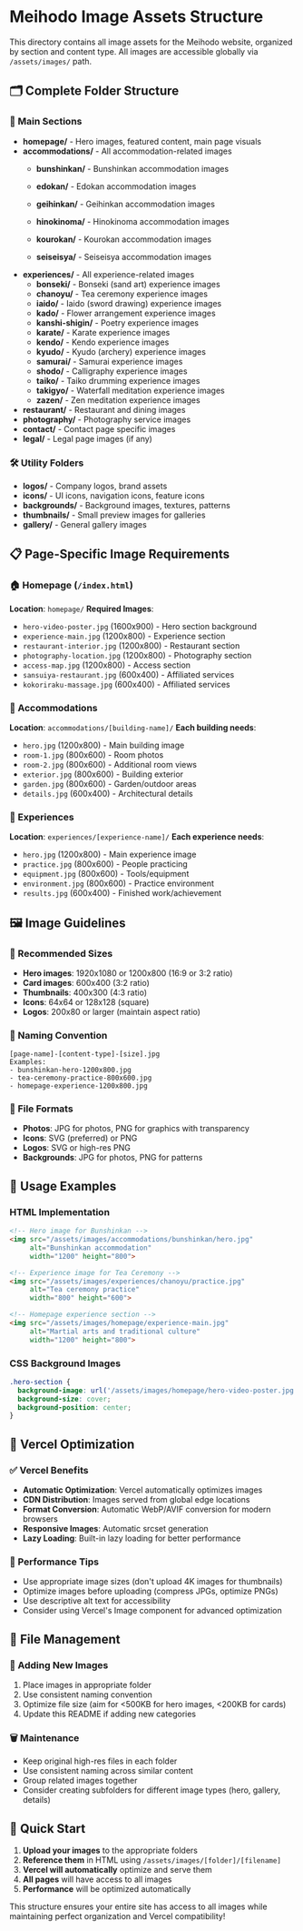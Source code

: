# Meihodo Image Assets Structure

This directory contains all image assets for the Meihodo website, organized by section and content type. All images are accessible globally via `/assets/images/` path.

## 🗂️ Complete Folder Structure

### 📱 Main Sections
- **homepage/** - Hero images, featured content, main page visuals
- **accommodations/** - All accommodation-related images
  - **bunshinkan/** - Bunshinkan accommodation images
  - **edokan/** - Edokan accommodation images  
  - **geihinkan/** - Geihinkan accommodation images
  - **hinokinoma/** - Hinokinoma accommodation images
  - **kourokan/** - Kourokan accommodation images

  - **seiseisya/** - Seiseisya accommodation images
- **experiences/** - All experience-related images
  - **bonseki/** - Bonseki (sand art) experience images
  - **chanoyu/** - Tea ceremony experience images
  - **iaido/** - Iaido (sword drawing) experience images
  - **kado/** - Flower arrangement experience images
  - **kanshi-shigin/** - Poetry experience images
  - **karate/** - Karate experience images
  - **kendo/** - Kendo experience images
  - **kyudo/** - Kyudo (archery) experience images
  - **samurai/** - Samurai experience images
  - **shodo/** - Calligraphy experience images
  - **taiko/** - Taiko drumming experience images
  - **takigyo/** - Waterfall meditation experience images
  - **zazen/** - Zen meditation experience images
- **restaurant/** - Restaurant and dining images
- **photography/** - Photography service images
- **contact/** - Contact page specific images
- **legal/** - Legal page images (if any)

### 🛠️ Utility Folders
- **logos/** - Company logos, brand assets
- **icons/** - UI icons, navigation icons, feature icons
- **backgrounds/** - Background images, textures, patterns
- **thumbnails/** - Small preview images for galleries
- **gallery/** - General gallery images

## 📋 Page-Specific Image Requirements

### 🏠 Homepage (`/index.html`)
**Location**: `homepage/`
**Required Images**:
- `hero-video-poster.jpg` (1600x900) - Hero section background
- `experience-main.jpg` (1200x800) - Experience section
- `restaurant-interior.jpg` (1200x800) - Restaurant section
- `photography-location.jpg` (1200x800) - Photography section
- `access-map.jpg` (1200x800) - Access section
- `sansuiya-restaurant.jpg` (600x400) - Affiliated services
- `kokoriraku-massage.jpg` (600x400) - Affiliated services

### 🏨 Accommodations
**Location**: `accommodations/[building-name]/`
**Each building needs**:
- `hero.jpg` (1200x800) - Main building image
- `room-1.jpg` (800x600) - Room photos
- `room-2.jpg` (800x600) - Additional room views
- `exterior.jpg` (800x600) - Building exterior
- `garden.jpg` (800x600) - Garden/outdoor areas
- `details.jpg` (600x400) - Architectural details

### 🥋 Experiences
**Location**: `experiences/[experience-name]/`
**Each experience needs**:
- `hero.jpg` (1200x800) - Main experience image
- `practice.jpg` (800x600) - People practicing
- `equipment.jpg` (800x600) - Tools/equipment
- `environment.jpg` (800x600) - Practice environment
- `results.jpg` (600x400) - Finished work/achievement

## 🖼️ Image Guidelines

### 📏 Recommended Sizes
- **Hero images**: 1920x1080 or 1200x800 (16:9 or 3:2 ratio)
- **Card images**: 600x400 (3:2 ratio)
- **Thumbnails**: 400x300 (4:3 ratio)
- **Icons**: 64x64 or 128x128 (square)
- **Logos**: 200x80 or larger (maintain aspect ratio)

### 📁 Naming Convention
```
[page-name]-[content-type]-[size].jpg
Examples:
- bunshinkan-hero-1200x800.jpg
- tea-ceremony-practice-800x600.jpg
- homepage-experience-1200x800.jpg
```

### 🎨 File Formats
- **Photos**: JPG for photos, PNG for graphics with transparency
- **Icons**: SVG (preferred) or PNG
- **Logos**: SVG or high-res PNG
- **Backgrounds**: JPG for photos, PNG for patterns

## 🔗 Usage Examples

### HTML Implementation
```html
<!-- Hero image for Bunshinkan -->
<img src="/assets/images/accommodations/bunshinkan/hero.jpg" 
     alt="Bunshinkan accommodation" 
     width="1200" height="800">

<!-- Experience image for Tea Ceremony -->
<img src="/assets/images/experiences/chanoyu/practice.jpg" 
     alt="Tea ceremony practice" 
     width="800" height="600">

<!-- Homepage experience section -->
<img src="/assets/images/homepage/experience-main.jpg" 
     alt="Martial arts and traditional culture" 
     width="1200" height="800">
```

### CSS Background Images
```css
.hero-section {
  background-image: url('/assets/images/homepage/hero-video-poster.jpg');
  background-size: cover;
  background-position: center;
}
```

## 🚀 Vercel Optimization

### ✅ Vercel Benefits
- **Automatic Optimization**: Vercel automatically optimizes images
- **CDN Distribution**: Images served from global edge locations
- **Format Conversion**: Automatic WebP/AVIF conversion for modern browsers
- **Responsive Images**: Automatic srcset generation
- **Lazy Loading**: Built-in lazy loading for better performance

### 📱 Performance Tips
- Use appropriate image sizes (don't upload 4K images for thumbnails)
- Optimize images before uploading (compress JPGs, optimize PNGs)
- Use descriptive alt text for accessibility
- Consider using Vercel's Image component for advanced optimization

## 📝 File Management

### 🔄 Adding New Images
1. Place images in appropriate folder
2. Use consistent naming convention
3. Optimize file size (aim for <500KB for hero images, <200KB for cards)
4. Update this README if adding new categories

### 🗑️ Maintenance
- Keep original high-res files in each folder
- Use consistent naming across similar content
- Group related images together
- Consider creating subfolders for different image types (hero, gallery, details)

## 🎯 Quick Start

1. **Upload your images** to the appropriate folders
2. **Reference them** in HTML using `/assets/images/[folder]/[filename]`
3. **Vercel will automatically** optimize and serve them
4. **All pages** will have access to all images
5. **Performance** will be optimized automatically

This structure ensures your entire site has access to all images while maintaining perfect organization and Vercel compatibility!
